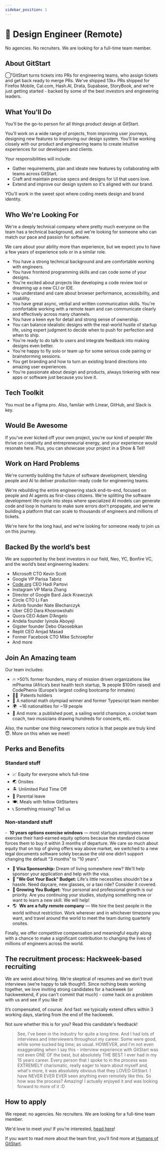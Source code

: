```yaml
---
sidebar_position: 1
---
```


# 🎨 Design Engineer (Remote)

No agencies. No recruiters. We are looking for a full-time team member.

## About GitStart

◯˚GitStart turns tickets into PRs for engineering teams, who assign tickets and get back ready to merge PRs. We've shipped 13k+ PRs shipped for Firefox Mobile, Cal.com, Hash.AI, Drata, Supabase, StoryBook, and we're just getting started - backed by some of the best investors and engineering leaders.

## What You'll Do

You'll be the go-to person for all things product design at GitStart.

You'll work on a wide range of projects, from improving user journeys, designing new features to improving our design system. You'll be working closely with our product and engineering teams to create intuitive experiences for our developers and clients.

Your responsibilities will include:

- Gather requirements, plan and ideate new features by collaborating with teams across GitStart.
- Craft and maintain precise specs and designs for UI that users love.
- Extend and improve our design system so it's aligned with our brand.

YOu'll work in the sweet spot where coding meets design and brand identity.

## Who We're Looking For

We're a deeply technical company where pretty much everyone on the team has a technical background, and we're looking for someone who can match our pace and passion for software.

We care about your ability more than experience, but we expect you to have a few years of experience solo or in a similar role.

- You have a strong technical background and are comfortable working with engineers.
- You have frontend programming skills and can code some of your designs.
- You're excited about projects like developing a code review tool or dreaming up a new CLI or IDE.
- You understand and care about browser performance, accessibility, and usability.
- You have great async, verbal and written communication skills. You're comfortable working with a remote team and can communicate clearly and effectively across many channels.
- You have a keen eye for detail and strong sense of ownership.
- You can balance idealistic designs with the real-world hustle of startup life, using expert judgment to decide when to push for perfection and when to ship.
- You're ready to do talk to users and integrate feedback into making designs even better.
- You're happy to fly solo or team up for some serious code pairing or brainstorming sessions.
- You get branding and how to turn an existing brand directions into amazing user experiences.
- You're passionate about design and products, always tinkering with new apps or software just because you love it.

## Tech Toolkit

You must be a Figma pro. Also, familair with Linear, GitHub, and Slack is key.

## Would Be Awesome

If you've ever kicked off your own project, you're our kind of people! We thrive on creativity and entrepreneurial energy, and your experience would resonate here. Plus, you can showcase your project in a Show & Tell!

## Work on Hard Problems

We're currently building the future of software development, blending people and AI to deliver production-ready code for engineering teams.

We're rebuilding the entire engineering stack end-to-end, focused on people and AI agents as first-class citizens. We're splitting the software development life-cycle into steps where specialized AI models can generate code and loop in humans to make sure errors don’t propagate, and we're building a platform that can scale to thousands of engineers and millions of tickets.

We're here for the long haul, and we're looking for someone ready to join us on this journey.

## Backed By the world’s best

We are supported by the best investors in our field, Neo, YC, Bonfire VC, and the world’s best engineering leaders:

- Microsoft CTO Kevin Scott
- Google VP Parisa Tabriz
- [Code.org](http://code.org/) CEO Hadi Partovi
- Instagram VP Maria Zhang
- Director of Google Bard Jack Krawczyk
- Circle CTO Li Fan
- Airbnb founder Nate Blecharczyk
- Uber CEO Dara Khosrowshahi
- Quora CEO Adam D’Angelo
- Andela founder Iyinola Aboyeji
- Gigster founder Debo Olaosebikan
- Replit CEO Amjad Masad
- Former Facebook CTO Mike Schroepfer
- And more

## Join An Amazing team

Our team includes:

- 🔥 >50% former founders, many of mission driven organizations like mPharma (Africa’s best health tech startup, 1k people $100m raised) and CodePhenix (Europe’s largest coding bootcamp for inmates)
- 🧑‍🔬  Patents holders
- 🧠 A national math olympiad winner and former Typescript team member
- 🌍  ~16 nationalities for ~19 people
- 🤫 And more: a published poet, a sailing world champion, a cricket team coach, two musicians drawing hundreds for concerts, etc.

Also, the number one thing newcomers notice is that people are truly kind 😇. More on this when we meet!

## Perks and Benefits

### Standard stuff

- 📈 Equity for everyone who’s full-time
- 🌏 Onsites
- 🏝 Unlimited Paid Time Off
- 🐣 Parental leave
- 🍽. Meals with fellow GitStarters
- 📞 Something missing? Tell us

### Non-standard stuff

-  **10 years options exercise windows** — most startups employees never exercise their hard-earned equity options because the standard clause forces them to buy it within 3 months of departure. We care so much about equity that on top of giving offers way above market, we switched to a new legal documents software solely because the old one didn’t support changing the default “3 months” to “10 years”.

- **🛂 Visa Sponsorship:** Dream of living somewhere new? We'll help sponsor your application and help with the visa.
- **👋 "We Got Your Back" Budget:** Life's little necessities shouldn't be a hassle. Need daycare, new glasses, or a taxi ride? Consider it covered.
- **🌱 Growing You Budget:** Your personal and professional growth is our priority. Are you continuing your studies, studying something new or want to learn a new skill. We will help!
- 🌎  **We are a fully remote company** — We hire the best people in the world without restriction. Work wherever and in whichever timezone you want, and travel around the world to meet the team during quarterly onsites.

Finally, we offer competitive compensation and meaningful equity along with a chance to make a significant contribution to changing the lives of millions of engineers across the world.

## The recruitment process: Hackweek-based recruiting

We are weird about hiring. We’re skeptical of resumes and we don’t trust interviews (we’re happy to talk though!). Since nothing beats working together, we love inviting strong candidates for a hackweek (or hackweekend, if you can't commit that much) - come hack on a problem with us and see if you like it!

It’s compensated, of course. And fast: we typically extend offers within 3 working days, starting from the end of the hackweek.

Not sure whether this is for you? Read this candidate's feedback!

> See, I've been in the industry for quite a long time. And I had lots of interviews and interviewers throughout my career. Some were good, while some sucked big time; as usual. HOWEVER, and I'm not even exaggerating when I say this - interview experience with GitStart was not even ONE OF the best, but absolutely THE BEST I ever had in my 15 years career. Every person that I spoke to in the process was EXTREMELY charismatic, really eager to learn about myself and, what's more, it was absolutely obvious that they LOVED GitStart. I have NEVER EVER EVER seen anything even remotely like this. So how was the process? Amazing! I actually enjoyed it and was looking forward to more of it :D

## How to apply

We repeat: no agencies. No recruiters. We are looking for a full-time team member.

We'd love to meet you! If you’re interested, [head here](https://app.dover.io/apply/GitStart/383e18e8-5e03-406e-a606-592cb22a36bd)!

If you want to read more about the team first, you'll find more at [Humans of GitStart](https://humansof.gitstart.com).
